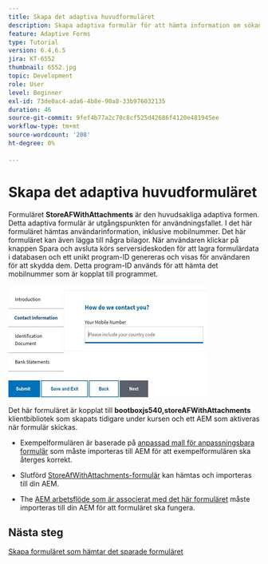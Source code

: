 ```yaml
---
title: Skapa det adaptiva huvudformuläret
description: Skapa adaptiva formulär för att hämta information om sökande och adaptiva formulär för att hämta det sparade adaptiva formuläret
feature: Adaptive Forms
type: Tutorial
version: 6.4,6.5
jira: KT-6552
thumbnail: 6552.jpg
topic: Development
role: User
level: Beginner
exl-id: 73de0ac4-ada6-4b8e-90a8-33b976032135
duration: 46
source-git-commit: 9fef4b77a2c70c8cf525d42686f4120e481945ee
workflow-type: tm+mt
source-wordcount: '208'
ht-degree: 0%

---
```


# Skapa det adaptiva huvudformuläret

Formuläret **StoreAFWithAttachments** är den huvudsakliga adaptiva formen. Detta adaptiva formulär är utgångspunkten för användningsfallet. I det här formuläret hämtas användarinformation, inklusive mobilnummer. Det här formuläret kan även lägga till några bilagor. När användaren klickar på knappen Spara och avsluta körs serversideskoden för att lagra formulärdata i databasen och ett unikt program-ID genereras och visas för användaren för att skydda dem. Detta program-ID används för att hämta det mobilnummer som är kopplat till programmet.

![huvudansökningsformulär](assets/6552.JPG)

Det här formuläret är kopplat till **bootboxjs540,storeAFWithAttachments** klientbibliotek som skapats tidigare under kursen och ett AEM som aktiveras när formulär skickas.


* Exempelformulären är baserade på [anpassad mall för anpassningsbara formulär](assets/custom-template-with-page-component.zip) som måste importeras till AEM för att exempelformulären ska återges korrekt.

* Slutförd [StoreAfWithAttachments-formulär](assets/store-af-with-attachments-form.zip) kan hämtas och importeras till din AEM.

* The [AEM arbetsflöde som är associerat med det här formuläret](assets/workflow-model-store-af-with-attachments.zip) måste importeras till din AEM för att formuläret ska fungera.


## Nästa steg

[Skapa formuläret som hämtar det sparade formuläret](./retrieve-saved-form.md)